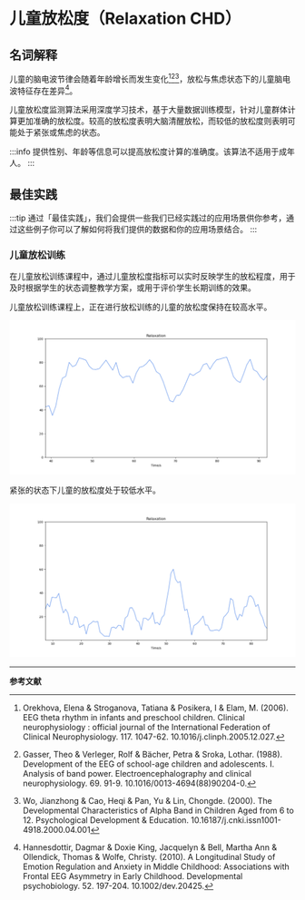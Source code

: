 # 儿童放松度（Relaxation CHD）

## 名词解释
儿童的脑电波节律会随着年龄增长而发生变化[^1][^2][^3]，放松与焦虑状态下的儿童脑电波特征存在差异[^4]。

儿童放松度监测算法采用深度学习技术，基于大量数据训练模型，针对儿童群体计算更加准确的放松度。较高的放松度表明大脑清醒放松，而较低的放松度则表明可能处于紧张或焦虑的状态。

:::info
提供性别、年龄等信息可以提高放松度计算的准确度。该算法不适用于成年人。
:::

## 最佳实践

:::tip
通过「最佳实践」，我们会提供一些我们已经实践过的应用场景供你参考，通过这些例子你可以了解如何将我们提供的数据和你的应用场景结合。
:::

### 儿童放松训练
在儿童放松训练课程中，通过儿童放松度指标可以实时反映学生的放松程度，用于及时根据学生的状态调整教学方案，或用于评价学生长期训练的效果。

儿童放松训练课程上，正在进行放松训练的儿童的放松度保持在较高水平。

![放松状态下儿童的放松度变化曲线](media/放松状态下儿童的放松度变化曲线.png)

紧张的状态下儿童的放松度处于较低水平。

![紧张状态下儿童的放松度变化曲线](media/紧张状态下儿童的放松度变化曲线.png)

---

**参考文献**

[^1]: Orekhova, Elena & Stroganova, Tatiana & Posikera, I & Elam, M. (2006). EEG theta rhythm in infants and preschool children. Clinical neurophysiology : official journal of the International Federation of Clinical Neurophysiology. 117. 1047-62. 10.1016/j.clinph.2005.12.027.
[^2]: Gasser, Theo & Verleger, Rolf & Bächer, Petra & Sroka, Lothar. (1988). Development of the EEG of school-age children and adolescents. I. Analysis of band power. Electroencephalography and clinical neurophysiology. 69. 91-9. 10.1016/0013-4694(88)90204-0.
[^3]: Wo, Jianzhong & Cao, Heqi & Pan, Yu & Lin, Chongde. (2000). The Developmental Characteristics of Alpha Band in Children Aged from 6 to 12. Psychological Development & Education. 10.16187/j.cnki.issn1001-4918.2000.04.001
[^4]: Hannesdottir, Dagmar & Doxie King, Jacquelyn & Bell, Martha Ann & Ollendick, Thomas & Wolfe, Christy. (2010). A Longitudinal Study of Emotion Regulation and Anxiety in Middle Childhood: Associations with Frontal EEG Asymmetry in Early Childhood. Developmental psychobiology. 52. 197-204. 10.1002/dev.20425.
